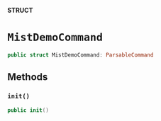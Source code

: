 **STRUCT**

# `MistDemoCommand`

```swift
public struct MistDemoCommand: ParsableCommand
```

## Methods
### `init()`

```swift
public init()
```
